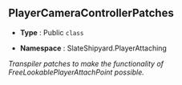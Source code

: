 ## PlayerCameraControllerPatches
* **Type** : Public `class`

* **Namespace** : SlateShipyard.PlayerAttaching

_Transpiler patches to make the functionality of FreeLookablePlayerAttachPoint possible._








